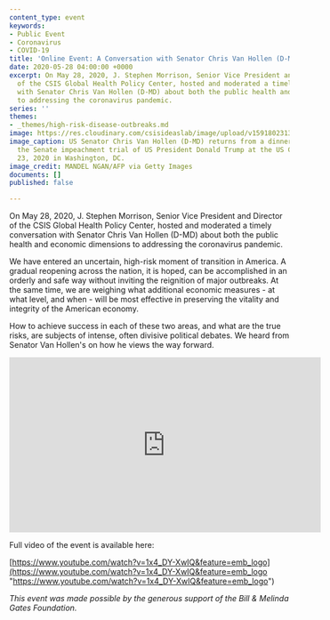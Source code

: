 ```yaml
---
content_type: event
keywords:
- Public Event
- Coronavirus
- COVID-19
title: 'Online Event: A Conversation with Senator Chris Van Hollen (D-MD)'
date: 2020-05-28 04:00:00 +0000
excerpt: On May 28, 2020, J. Stephen Morrison, Senior Vice President and Director
  of the CSIS Global Health Policy Center, hosted and moderated a timely conversation
  with Senator Chris Van Hollen (D-MD) about both the public health and economic dimensions
  to addressing the coronavirus pandemic.
series: ''
themes:
- _themes/high-risk-disease-outbreaks.md
image: https://res.cloudinary.com/csisideaslab/image/upload/v1591802313/health-commission/GettyImages-1195533761_e2qjzw.jpg
image_caption: US Senator Chris Van Hollen (D-MD) returns from a dinner a break in
  the Senate impeachment trial of US President Donald Trump at the US Capitol on January
  23, 2020 in Washington, DC.
image_credit: MANDEL NGAN/AFP via Getty Images
documents: []
published: false

---
```

On May 28, 2020, J. Stephen Morrison, Senior Vice President and Director of the CSIS Global Health Policy Center, hosted and moderated a timely conversation with Senator Chris Van Hollen (D-MD) about both the public health and economic dimensions to addressing the coronavirus pandemic.

We have entered an uncertain, high-risk moment of transition in America. A gradual reopening across the nation, it is hoped, can be accomplished in an orderly and safe way without inviting the reignition of major outbreaks. At the same time, we are weighing what additional economic measures - at what level, and when - will be most effective in preserving the vitality and integrity of the American economy.

How to achieve success in each of these two areas, and what are the true risks, are subjects of intense, often divisive political debates. We heard from Senator Van Hollen's on how he views the way forward.

<div class="video-wrapper post-feature-video"><iframe width="560" height="315" src="https://www.youtube.com/embed/1x4_DY-XwIQ" frameborder="0" allow="accelerometer; autoplay; encrypted-media; gyroscope; picture-in-picture" allowfullscreen></iframe></div>

Full video of the event is available here:

[https://www.youtube.com/watch?v=1x4_DY-XwIQ&feature=emb_logo](https://www.youtube.com/watch?v=1x4_DY-XwIQ&feature=emb_logo "https://www.youtube.com/watch?v=1x4_DY-XwIQ&feature=emb_logo")

_This event was made possible by the generous support of the Bill & Melinda Gates Foundation._
